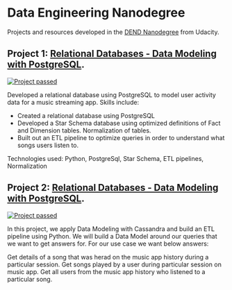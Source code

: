 # Data Engineering Nanodegree

Projects and resources developed in the [DEND Nanodegree](https://www.udacity.com/course/data-engineer-nanodegree--nd027) from Udacity.

## Project 1: [Relational Databases - Data Modeling with PostgreSQL](https://github.com/dvu4/udacity-data-engineering/tree/master/data-modeling/project-1-postgres).

[![Project passed](https://img.shields.io/badge/project-passed-success.svg)](https://img.shields.io/badge/project-passed-success.svg)

Developed a relational database using PostgreSQL to model user activity data for a music streaming app. Skills include:
* Created a relational database using PostgreSQL
* Developed a Star Schema database using optimized definitions of Fact and Dimension tables. Normalization of tables.
* Built out an ETL pipeline to optimize queries in order to understand what songs users listen to.

Technologies used: Python, PostgreSql, Star Schema, ETL pipelines, Normalization


## Project 2: [Relational Databases - Data Modeling with PostgreSQL](https://github.com/dvu4/udacity-data-engineering/tree/master/data-modeling/project-1-postgres).

[![Project passed](https://img.shields.io/badge/project-passed-success.svg)](https://img.shields.io/badge/project-passed-success.svg)



In this project, we apply Data Modeling with Cassandra and build an ETL pipeline using Python. We will build a Data Model around our queries that we want to get answers for. For our use case we want below answers:

Get details of a song that was herad on the music app history during a particular session.
Get songs played by a user during particular session on music app.
Get all users from the music app history who listened to a particular song.
